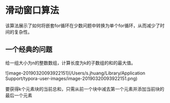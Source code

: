 # 滑动窗口算法

该算法展示了如何将嵌套for循环在少数问题中转换为单个for循环，从而减少了时间的复杂性。

## 一个经典的问题

给一组大小为n的整数数组，计算长度为k的子数组的和的最大值。

![image-20190320093922151](/Users/s.jhuang/Library/Application Support/typora-user-images/image-20190320093922151.png)

要获得k个元素块的当前总和，只需从前一个块中减去第一个元素并添加当前块的最后一个元素